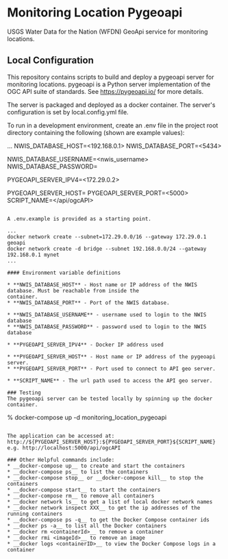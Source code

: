 # Monitoring Location Pygeoapi 
USGS Water Data for the Nation (WFDN) GeoApi service for monitoring locations.

## Local Configuration
This repository contains scripts to build and deploy a pygeoapi server for monitoring locations. pygeoapi is a Python
server implementation of the OGC API suite of standards. See https://pygeoapi.io/ for more details.

The server is packaged and deployed as a docker container. The server's configuration is set by local.config.yml
file.
 
To run in a development environment, create an .env file in
the project root directory containing the following (shown are example values):

...
NWIS_DATABASE_HOST=<192.168.0.1>
NWIS_DATABASE_PORT=<5434>

NWIS_DATABASE_USERNAME=<nwis_username>
NWIS_DATABASE_PASSWORD=<changeMe>

PYGEOAPI_SERVER_IPV4=<172.29.0.2>

PYGEOAPI_SERVER_HOST=<localhost>
PYGEOAPI_SERVER_PORT=<5000>
SCRIPT_NAME=</api/ogcAPI>
```

A .env.example is provided as a starting point.

...
docker network create --subnet=172.29.0.0/16 --gateway 172.29.0.1 geoapi
docker network create -d bridge --subnet 192.168.0.0/24 --gateway 192.168.0.1 mynet
...

#### Environment variable definitions

* **NWIS_DATABASE_HOST** - Host name or IP address of the NWIS database. Must be reachable from inside the
container.
* **NWIS_DATABASE_PORT** - Port of the NWIS database.

* **NWIS_DATABASE_USERNAME** - username used to login to the NWIS database
* **NWIS_DATABASE_PASSWORD** - password used to login to the NWIS database

* **PYGEOAPI_SERVER_IPV4** - Docker IP address used

* **PYGEOAPI_SERVER_HOST** - Host name or IP address of the pygeoapi server.
* **PYGEOAPI_SERVER_PORT** - Port used to connect to API geo server.

* **SCRIPT_NAME** - The url path used to access the API geo server.

### Testing
The pygeoapi server can be tested locally by spinning up the docker container.

```
% docker-compose up -d monitoring_location_pygeoapi
```

The application can be accessed at: http://${PYGEOAPI_SERVER_HOST}:${PYGEOAPI_SERVER_PORT}${SCRIPT_NAME}
e.g. http://localhost:5000/api/ogcAPI

### Other Helpful commands include:
* __docker-compose up__ to create and start the containers
* __docker-compose ps__ to list the containers
* __docker-compose stop__ or __docker-compose kill__ to stop the containers
* __docker-compose start__ to start the containers
* __docker-compose rm__ to remove all containers
* __docker network ls__ to get a list of local docker network names
* __docker network inspect XXX__ to get the ip addresses of the running containers
* __docker-compose ps -q__ to get the Docker Compose container ids
* __docker ps -a__ to list all the Docker containers
* __docker rm <containerId>__ to remove a container
* __docker rmi <imageId>__ to remove an image
* __docker logs <containerID>__ to view the Docker Compose logs in a container

